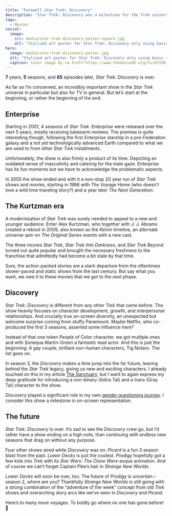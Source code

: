 ```yaml
---
title: "Farewell Star Trek: Discovery"
description: "Star Trek: Discovery was a milestone for the Trek universe. 7 years later, it’s time to say goodbye."
tags:
  - Movies
social:
  image:
    src: media/star-trek-discovery-poster-square.jpg
    alt: "Stylized art poster for Star Trek: Discovery only using basic shapes and colors. A sunset gradient from orange to purple. The Discovery starship silhouette zooms across. A big white circle representing a sun in the sky and a few smaller dots the stars. At the bottom the Star Trek: Discovery logo in black lettering."
hero:
  image: media/star-trek-discovery-poster.jpg
  alt: "Stylized art poster for Star Trek: Discovery only using basic shapes and colors. A thick black border frames a sunset gradient from orange to purple. The Discovery starship silhouette zooms across. A big white circle representing a sun in the sky and a few smaller dots the stars. At the bottom, a small Michael Burnham silhouette against the sunset. Above her the Star Trek: Discovery logo in black lettering."
  caption: Cover image by <a href="https://www.themoviedb.org/tv/67198-star-trek-discovery/images/posters">TMDB</a>.
---
```


**7** years, **5** seasons, and **65** episodes later, _Star Trek: Discovery_ is over.

As far as I’m concerned, an incredibly important show in the _Star Trek_ universe in particular but also for TV in general. But let’s start at the beginning, or rather the beginning of the end.

## Enterprise

Starting in 2001, 4 seasons of _Star Trek: Enterprise_ were released over the next 5 years, mostly receiving lukewarm reviews. The premise is quite interesting though, following the first _Enterprise_ starship in a pre-Federation galaxy and a not yet technologically advanced Earth compared to what we are used to from other _Star Trek_ installments.

Unfortunately, the show is also firmly a product of its time. Depicting an outdated sense of masculinity and catering for the male gaze. _Enterprise_ has its fun moments but we have to acknowledge the problematic aspects.

In 2005 the show ended and with it a non-stop 20 year run of _Star Trek_ shows and movies, starting in 1986 with _The Voyage Home_ (who doesn’t love a wild time traveling story?) and a year later _The Next Generation_.

## The Kurtzman era

A modernization of _Star Trek_ was surely needed to appeal to a new and younger audience. Enter Alex Kurtzman, who together with J. J. Abrams created a reboot in 2009, also known as the _Kelvin_ timeline, an alternate universe spin on _The Original Series_ events with a new cast.

The three movies _Star Trek_, _Star Trek Into Darkness_, and _Star Trek Beyond_ turned out quite popular and brought the necessary freshness to the franchise that admittedly had become a bit stale by that time.

Sure, the action-packed stories are a stark departure from the oftentimes slower-paced and static shows from the last century. But say what you want, we owe it to these movies that we got to the next phase.

## Discovery

_Star Trek: Discovery_ is different from any other _Trek_ that came before. The show heavily focuses on character development, growth, and interpersonal relationships. And crucially true on-screen diversity, an unexpected but welcome surprise coming from stuffy Paramount. Maybe Netflix, who co-produced the first 3 seasons, asserted some influence here?

Instead of that one token People of Color character, we got multiple ones and with Sonequa Martin-Green a fantastic lead actor. And this is just the beginning: A gay couple, brilliant non-human characters, Tig Notaro. The list goes on.

In season 3, the _Discovery_ makes a time jump into the far future, leaving behind the _Star Trek_ legacy, giving us new and exciting characters. I already touched on this in my article [The Sanctuary](/blog/the-sanctuary/), but I want to again express my deep gratitude for introducing a non-binary (Adira Tal) and a trans (Gray Tal) character to the show.

_Discovery_ played a significant role in my own [gender questioning journey](/blog/dropping-the-he/). I consider this show a milestone in on-screen representation.

## The future

_Star Trek: Discovery_ is over. It’s sad to see the _Discovery_ crew go, but I’d rather have a show ending on a high note, than continuing with endless new seasons that drag on without any purpose.

Four other shows aired while _Discovery_ was on: _Picard_ is a fun 3 season blast from the past. _Lower Decks_ is just the coolest. _Prodigy_ hopefully got a few kids into _Trek_ with its _Star Wars: The Clone Wars_-esque animation. And of course we can’t forget Captain Pike’s hair in _Strange New Worlds_.

_Lower Decks_ will soon be over, too. The future of _Prodigy_ is uncertain – season 2, where are you? Thankfully _Strange New Worlds_ is still going with a strong combination of the “adventure of the week” concept from old _Trek_ shows and overarching story arcs like we’ve seen in _Discovery_ and _Picard_.

Here’s to many more voyages. To boldly go where no one has gone before! 🖖
